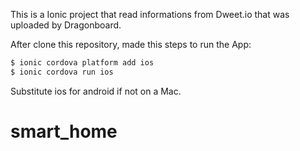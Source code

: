 This is a Ionic project that read informations from Dweet.io that was uploaded by Dragonboard.

After clone this repository, made this steps to run the App:


```bash
$ ionic cordova platform add ios
$ ionic cordova run ios
```

Substitute ios for android if not on a Mac.

# smart_home
